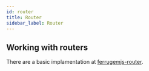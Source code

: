 ```yaml
---
id: router
title: Router
sidebar_label: Router
---
```


## Working with routers

There are a basic implamentation at [ferrugemjs-router](https://github.com/ferrugemjs/router).